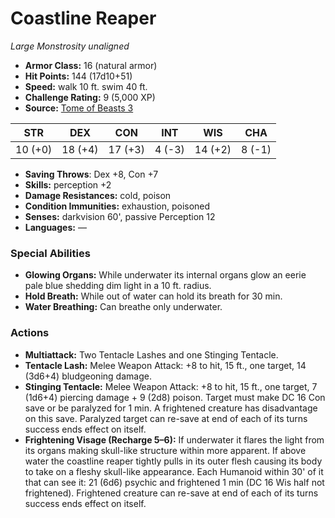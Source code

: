 # Coastline Reaper

*Large* *Monstrosity* *unaligned*

- **Armor Class:** 16 (natural armor)
- **Hit Points:** 144 (17d10+51)
- **Speed:** walk 10 ft. swim 40 ft.
- **Challenge Rating:** 9 (5,000 XP)
- **Source:** [Tome of Beasts 3](https://koboldpress.com/kpstore/product/tome-of-beasts-2-for-5th-edition/)

| STR | DEX | CON | INT | WIS | CHA |
| --- | --- | --- | --- | --- | --- |
| 10 (+0) | 18 (+4) | 17 (+3) | 4 (-3) | 14 (+2) | 8 (-1) |

- **Saving Throws**: Dex +8, Con +7
- **Skills:** perception +2
- **Damage Resistances:** cold, poison
- **Condition Immunities:** exhaustion, poisoned
- **Senses:** darkvision 60', passive Perception 12
- **Languages:** —
### Special Abilities
- **Glowing Organs:** While underwater its internal organs glow an eerie pale blue shedding dim light in a 10 ft. radius.
- **Hold Breath:** While out of water can hold its breath for 30 min.
- **Water Breathing:** Can breathe only underwater.
### Actions
- **Multiattack:** Two Tentacle Lashes and one Stinging Tentacle.
- **Tentacle Lash:** Melee Weapon Attack: +8 to hit, 15 ft., one target, 14 (3d6+4) bludgeoning damage.
- **Stinging Tentacle:** Melee Weapon Attack: +8 to hit, 15 ft., one target, 7 (1d6+4) piercing damage + 9 (2d8) poison. Target must make DC 16 Con save or be paralyzed for 1 min. A frightened creature has disadvantage on this save. Paralyzed target can re-save at end of each of its turns success ends effect on itself.
- **Frightening Visage (Recharge 5–6):** If underwater it flares the light from its organs making skull-like structure within more apparent. If above water the coastline reaper tightly pulls in its outer flesh causing its body to take on a fleshy skull-like appearance. Each Humanoid within 30' of it that can see it: 21 (6d6) psychic and frightened 1 min (DC 16 Wis half not frightened). Frightened creature can re-save at end of each of its turns success ends effect on itself.
